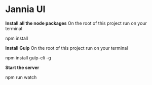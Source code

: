 # Jannia UI

 **Install all the node packages**
On the root of this project run on your terminal


npm install

**Install Gulp**
On the root of this project run on your terminal


npm install gulp-cli -g


**Start the server**

npm run watch
